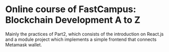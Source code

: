 # Online course of FastCampus: Blockchain Development A to Z

Mainly the practices of Part2, which consists of the introduction on React.js and a module project which implements a simple frontend that connects Metamask wallet.
